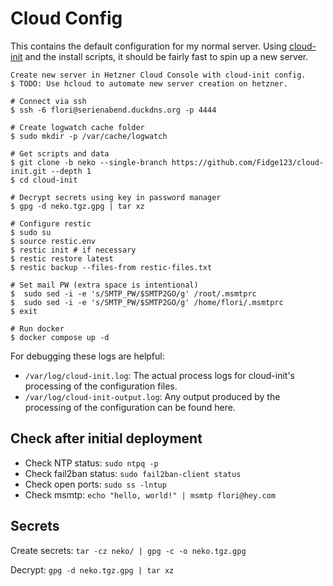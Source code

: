 # Cloud Config

This contains the default configuration for my normal server.
Using [cloud-init](https://cloudinit.readthedocs.io/en/latest/reference/modules.html) and the install scripts, it should be fairly fast to spin up a new server.


``` sh-session
Create new server in Hetzner Cloud Console with cloud-init config.
$ TODO: Use hcloud to automate new server creation on hetzner.

# Connect via ssh
$ ssh -6 flori@serienabend.duckdns.org -p 4444

# Create logwatch cache folder
$ sudo mkdir -p /var/cache/logwatch

# Get scripts and data
$ git clone -b neko --single-branch https://github.com/Fidge123/cloud-init.git --depth 1
$ cd cloud-init

# Decrypt secrets using key in password manager
$ gpg -d neko.tgz.gpg | tar xz

# Configure restic
$ sudo su
$ source restic.env 
$ restic init # if necessary
$ restic restore latest
$ restic backup --files-from restic-files.txt

# Set mail PW (extra space is intentional)
$  sudo sed -i -e 's/SMTP_PW/$SMTP2GO/g' /root/.msmtprc
$  sudo sed -i -e 's/SMTP_PW/$SMTP2GO/g' /home/flori/.msmtprc
$ exit

# Run docker
$ docker compose up -d
```

For debugging these logs are helpful:
- `/var/log/cloud-init.log`: The actual process logs for cloud-init's processing of the configuration files.
- `/var/log/cloud-init-output.log`: Any output produced by the processing of the configuration can be found here.

## Check after initial deployment

- Check NTP status: `sudo ntpq -p`
- Check fail2ban status: `sudo fail2ban-client status`
- Check open ports: `sudo ss -lntup`
- Check msmtp: `echo "hello, world!" | msmtp flori@hey.com`

## Secrets

Create secrets: `tar -cz neko/ | gpg -c -o neko.tgz.gpg`

Decrypt: `gpg -d neko.tgz.gpg | tar xz`
